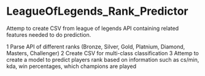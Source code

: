 # LeagueOfLegends_Rank_Predictor

Attemp to create CSV from league of legends API containing related features needed to do prediction.

1 Parse API of different ranks (Bronze, Silver, Gold, Platnium, Diamond, Masters, Challenger)
2 Create CSV for multi-class classification
3 Attemp to create a model to predict players rank based on information such as 
     cs/min, kda, win percentages, which champions are played
